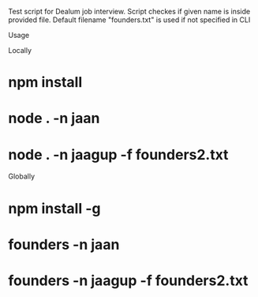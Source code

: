 Test script for Dealum job interview. Script checkes if given name is inside provided file. Default filename "founders.txt" is used if not specified in CLI

Usage

Locally
# npm install
# node . -n jaan
# node . -n jaagup -f founders2.txt

Globally
# npm install -g
# founders -n jaan
# founders -n jaagup -f founders2.txt

